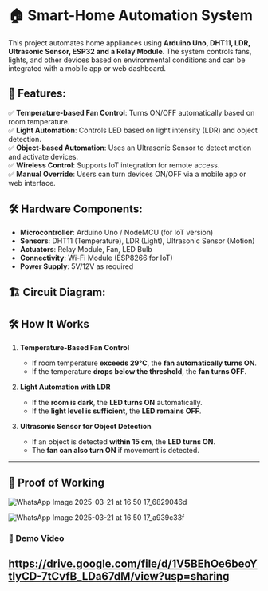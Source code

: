 # 🏠 Smart-Home Automation System

This project automates home appliances using **Arduino Uno, DHT11, LDR, Ultrasonic Sensor, ESP32 and a Relay Module**. The system controls fans, lights, and other devices based on environmental conditions and can be integrated with a mobile app or web dashboard.

## 📌 Features:
✅ **Temperature-based Fan Control**: Turns ON/OFF automatically based on room temperature.  
✅ **Light Automation**: Controls LED based on light intensity (LDR) and object detection.  
✅ **Object-based Automation**: Uses an Ultrasonic Sensor to detect motion and activate devices.  
✅ **Wireless Control**: Supports IoT integration for remote access.  
✅ **Manual Override**: Users can turn devices ON/OFF via a mobile app or web interface.  

## 🛠️ Hardware Components:
- **Microcontroller**: Arduino Uno / NodeMCU (for IoT version)
- **Sensors**: DHT11 (Temperature), LDR (Light), Ultrasonic Sensor (Motion)
- **Actuators**: Relay Module, Fan, LED Bulb
- **Connectivity**: Wi-Fi Module (ESP8266 for IoT)
- **Power Supply**: 5V/12V as required

## 🏗️ Circuit Diagram:
## 🛠️ How It Works

1. **Temperature-Based Fan Control**  
   - If room temperature **exceeds 29°C**, the **fan automatically turns ON**.  
   - If the temperature **drops below the threshold**, the **fan turns OFF**.  

2. **Light Automation with LDR**  
   - If the **room is dark**, the **LED turns ON** automatically.  
   - If the **light level is sufficient**, the **LED remains OFF**.  

3. **Ultrasonic Sensor for Object Detection**  
   - If an object is detected **within 15 cm**, the **LED turns ON**.  
   - The **fan can also turn ON** if movement is detected.  

---

## 📸 Proof of Working  


![WhatsApp Image 2025-03-21 at 16 50 17_6829046d](https://github.com/user-attachments/assets/874e5270-61c7-4042-8fff-cfb92aebdc8c)

![WhatsApp Image 2025-03-21 at 16 50 17_a939c33f](https://github.com/user-attachments/assets/1ce2dabd-b450-4b50-9a86-a783694ce689)


### 🎥 Demo Video  
https://drive.google.com/file/d/1V5BEhOe6beoYtIyCD-7tCvfB_LDa67dM/view?usp=sharing
---
